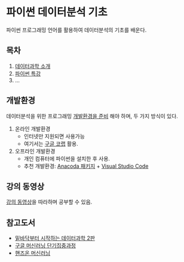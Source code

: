 # 파이썬 데이터분석 기초

파이썬 프로그래밍 언어를 활용하여 데이터분석의 기초를 배운다. 

## 목차

1. [데이터과학 소개](./notebooks/pda01-Intro.ipynb)
1. [파이썬 특강](./notebooks/pda02-PythonIntensiveCourse_Part1.ipynb)
1. ...

## 개발환경

데이터분석을 위한 프로그래밍 [개발환경을 준비](https://www.youtube.com/watch?v=-CAKVWehq4Q&list=PL5aSjzJqCaPaEAquO-5ExrJYPS8Bf2d5M&index=2&t=0s)
해야 하며, 두 가지 방식이 있다.

1. 온라인 개발환경
    * 인터넷만 지원되면 사용가능
    * 여기서는 [구글 코랩](https://colab.research.google.com/) 활용. 
1. 오프라인 개발환경
    * 개인 컴퓨터에 파이썬을 설치한 후 사용.
    * 추천 개발환경: [Anacoda 패키지](https://www.anaconda.com/distribution/) + [Visual Studio Code](https://code.visualstudio.com)

## 강의 동영상

[강의 동영상](https://www.youtube.com/playlist?list=PL5aSjzJqCaPaEAquO-5ExrJYPS8Bf2d5M)을 따라하며 공부할 수 있음.

## 참고도서

* [밑바닥부터 시작하는 데이터과학 2판](https://blog.insightbook.co.kr/2020/02/28/데이터-과학-분야의-기초부터-알게-해주는-강력하고/)
* [구글 머신러닝 단기집중과정](https://developers.google.com/machine-learning/crash-course/ml-intro)
* [핸즈온 머신러닝](http://m.hanbit.co.kr/store/books/book_view.html?p_code=B9267655530)